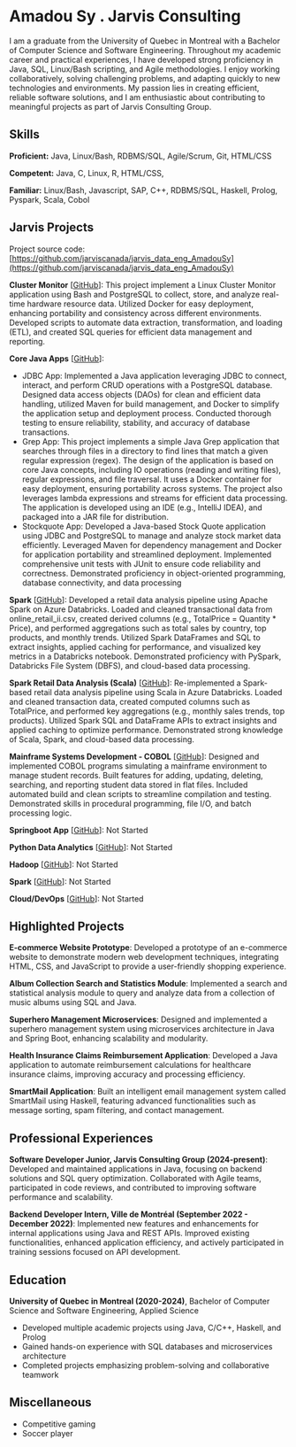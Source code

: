 # Amadou Sy . Jarvis Consulting

I am a graduate from the University of Quebec in Montreal with a Bachelor of Computer Science and Software Engineering. Throughout my academic career and practical experiences, I have developed strong proficiency in Java, SQL, Linux/Bash scripting, and Agile methodologies. I enjoy working collaboratively, solving challenging problems, and adapting quickly to new technologies and environments. My passion lies in creating efficient, reliable software solutions, and I am enthusiastic about contributing to meaningful projects as part of Jarvis Consulting Group.

## Skills

**Proficient:** Java, Linux/Bash, RDBMS/SQL, Agile/Scrum, Git, HTML/CSS

**Competent:** Java, C, Linux, R, HTML/CSS,

**Familiar:** Linux/Bash, Javascript, SAP, C++, RDBMS/SQL, Haskell, Prolog, Pyspark, Scala, Cobol

## Jarvis Projects

Project source code: [https://github.com/jarviscanada/jarvis_data_eng_AmadouSy](https://github.com/jarviscanada/jarvis_data_eng_AmadouSy)


**Cluster Monitor** [[GitHub](https://github.com/jarviscanada/jarvis_data_eng_AmadouSy/tree/masterhttps://github.com/jarviscanada/jarvis_data_eng_AmadouSy/tree/develop/linux_sql)]: This project implement a Linux Cluster Monitor application using Bash and PostgreSQL to collect, store, and analyze real-time hardware resource data. Utilized Docker for easy deployment, enhancing portability and consistency across different environments. Developed scripts to automate data extraction, transformation, and loading (ETL), and created SQL queries for efficient data management and reporting.

**Core Java Apps** [[GitHub](https://github.com/jarviscanada/jarvis_data_eng_AmadouSy/tree/masterhttps://github.com/jarviscanada/jarvis_data_eng_AmadouSy/blob/feature/core_java/core_java)]:
      
  - JDBC App: Implemented a Java application leveraging JDBC to connect, interact, and perform CRUD operations with a PostgreSQL database. Designed data access objects (DAOs) for clean and efficient data handling, utilized Maven for build management, and Docker to simplify the application setup and deployment process. Conducted thorough testing to ensure reliability, stability, and accuracy of database transactions.
  - Grep App: This project implements a simple Java Grep application that searches through files in a directory to find lines that match a given regular expression (regex). The design of the application is based on core Java concepts, including IO operations (reading and writing files), regular expressions, and file traversal. It uses a Docker container for easy deployment, ensuring portability across systems. The project also leverages lambda expressions and streams for efficient data processing. The application is developed using an IDE (e.g., IntelliJ IDEA), and packaged into a JAR file for distribution.
  - Stockquote App: Developed a Java-based Stock Quote application using JDBC and PostgreSQL to manage and analyze stock market data efficiently. Leveraged Maven for dependency management and Docker for application portability and streamlined deployment. Implemented comprehensive unit tests with JUnit to ensure code reliability and correctness. Demonstrated proficiency in object-oriented programming, database connectivity, and data processing

**Spark** [[GitHub](https://github.com/jarviscanada/jarvis_data_eng_AmadouSy/tree/main/spark)]: Developed a retail data analysis pipeline using Apache Spark on Azure Databricks. Loaded and cleaned transactional data from online_retail_ii.csv, created derived columns (e.g., TotalPrice = Quantity * Price), and performed aggregations such as total sales by country, top products, and monthly trends. Utilized Spark DataFrames and SQL to extract insights, applied caching for performance, and visualized key metrics in a Databricks notebook. Demonstrated proficiency with PySpark, Databricks File System (DBFS), and cloud-based data processing.

**Spark Retail Data Analysis (Scala)** [[GitHub](https://github.com/jarviscanada/jarvis_data_eng_AmadouSy/tree/main/scala)]: Re-implemented a Spark-based retail data analysis pipeline using Scala in Azure Databricks. Loaded and cleaned transaction data, created computed columns such as TotalPrice, and performed key aggregations (e.g., monthly sales trends, top products). Utilized Spark SQL and DataFrame APIs to extract insights and applied caching to optimize performance. Demonstrated strong knowledge of Scala, Spark, and cloud-based data processing.

**Mainframe Systems Development - COBOL** [[GitHub](https://github.com/jarviscanada/jarvis_data_eng_AmadouSy/tree/main/Cobol)]: Designed and implemented COBOL programs simulating a mainframe environment to manage student records. Built features for adding, updating, deleting, searching, and reporting student data stored in flat files. Included automated build and clean scripts to streamline compilation and testing. Demonstrated skills in procedural programming, file I/O, and batch processing logic.

**Springboot App** [[GitHub](https://github.com/jarviscanada/jarvis_data_eng_AmadouSy/tree/master/springboot)]: Not Started

**Python Data Analytics** [[GitHub](https://github.com/jarviscanada/jarvis_data_eng_AmadouSy/tree/master/python_data_anlytics)]: Not Started

**Hadoop** [[GitHub](https://github.com/jarviscanada/jarvis_data_eng_AmadouSy/tree/master/hadoop)]: Not Started

**Spark** [[GitHub](https://github.com/jarviscanada/jarvis_data_eng_AmadouSy/tree/master/spark)]: Not Started

**Cloud/DevOps** [[GitHub](https://github.com/jarviscanada/jarvis_data_eng_AmadouSy/tree/master/cloud_devops)]: Not Started


## Highlighted Projects
**E-commerce Website Prototype**: Developed a prototype of an e-commerce website to demonstrate modern web development techniques, integrating HTML, CSS, and JavaScript to provide a user-friendly shopping experience.

**Album Collection Search and Statistics Module**: Implemented a search and statistical analysis module to query and analyze data from a collection of music albums using SQL and Java.

**Superhero Management Microservices**: Designed and implemented a superhero management system using microservices architecture in Java and Spring Boot, enhancing scalability and modularity.

**Health Insurance Claims Reimbursement Application**: Developed a Java application to automate reimbursement calculations for healthcare insurance claims, improving accuracy and processing efficiency.

**SmartMail Application**: Built an intelligent email management system called SmartMail using Haskell, featuring advanced functionalities such as message sorting, spam filtering, and contact management.


## Professional Experiences

**Software Developer Junior, Jarvis Consulting Group (2024-present)**: Developed and maintained applications in Java, focusing on backend solutions and SQL query optimization. Collaborated with Agile teams, participated in code reviews, and contributed to improving software performance and scalability.

**Backend Developer Intern, Ville de Montréal (September 2022 - December 2022)**: Implemented new features and enhancements for internal applications using Java and REST APIs. Improved existing functionalities, enhanced application efficiency, and actively participated in training sessions focused on API development.


## Education
**University of Quebec in Montreal (2020-2024)**, Bachelor of Computer Science and Software Engineering, Applied Science
- Developed multiple academic projects using Java, C/C++, Haskell, and Prolog
- Gained hands-on experience with SQL databases and microservices architecture
- Completed projects emphasizing problem-solving and collaborative teamwork


## Miscellaneous
- Competitive gaming
- Soccer player
